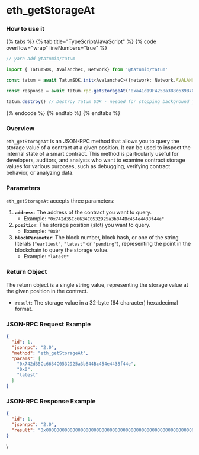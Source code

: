# eth\_getStorageAt

### How to use it

{% tabs %}
{% tab title="TypeScript/JavaScript" %}
{% code overflow="wrap" lineNumbers="true" %}
```typescript
// yarn add @tatumio/tatum

import { TatumSDK, AvalancheC, Network} from '@tatumio/tatum'

const tatum = await TatumSDK.init<AvalancheC>({network: Network.AVALANCHE_C})

const response = await tatum.rpc.getStorageAt('0xa41d19F4258a388c639B7CcD938FCE3fb7D05e86', '0x0')

tatum.destroy() // Destroy Tatum SDK - needed for stopping background jobs
```
{% endcode %}
{% endtab %}
{% endtabs %}

### Overview

`eth_getStorageAt` is an JSON-RPC method that allows you to query the storage value of a contract at a given position. It can be used to inspect the internal state of a smart contract. This method is particularly useful for developers, auditors, and analysts who want to examine contract storage values for various purposes, such as debugging, verifying contract behavior, or analyzing data.

### Parameters

`eth_getStorageAt` accepts three parameters:

1. **`address`**: The address of the contract you want to query.
   * Example: `"0x742d35Cc6634C0532925a3b844Bc454e4438f44e"`
2. **`position`**: The storage position (slot) you want to query.
   * Example: `"0x0"`
3. **`blockParameter`**: The block number, block hash, or one of the string literals (`"earliest"`, `"latest"` or `"pending"`), representing the point in the blockchain to query the storage value.
   * Example: `"latest"`

### Return Object

The return object is a single string value, representing the storage value at the given position in the contract.

* `result`: The storage value in a 32-byte (64 character) hexadecimal format.

### JSON-RPC Request Example

```json
{
  "id": 1,
  "jsonrpc": "2.0",
  "method": "eth_getStorageAt",
  "params": [
    "0x742d35Cc6634C0532925a3b844Bc454e4438f44e",
    "0x0",
    "latest"
  ]
}
```

### JSON-RPC Response Example

```json
{
  "id": 1,
  "jsonrpc": "2.0",
  "result": "0x0000000000000000000000000000000000000000000000000000000000000123"
}
```

\

